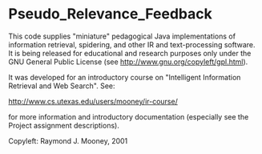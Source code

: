 # Pseudo_Relevance_Feedback
This code supplies "miniature" pedagogical Java implementations of
information retrieval, spidering, and other IR and text-processing
software.  It is being released for educational and research purposes only under
the GNU General Public License (see http://www.gnu.org/copyleft/gpl.html).

It was developed for an introductory course on "Intelligent Information
Retrieval and Web Search".  See:

http://www.cs.utexas.edu/users/mooney/ir-course/ 

for more information and introductory documentation (especially see the Project
assignment descriptions).

Copyleft: Raymond J. Mooney, 2001

